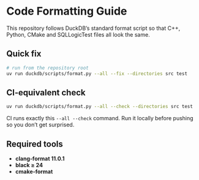 # Code Formatting Guide

This repository follows DuckDB’s standard format script so that C++, Python, CMake and SQLLogicTest files all look the same.

## Quick fix

```bash
# run from the repository root
uv run duckdb/scripts/format.py --all --fix --directories src test
```

## CI‑equivalent check

```bash
uv run duckdb/scripts/format.py --all --check --directories src test
```

CI runs exactly this `--all --check` command. Run it locally before pushing so you don’t get surprised.

## Required tools

* **clang‑format 11.0.1**
* **black ≥ 24**
* **cmake‑format**

